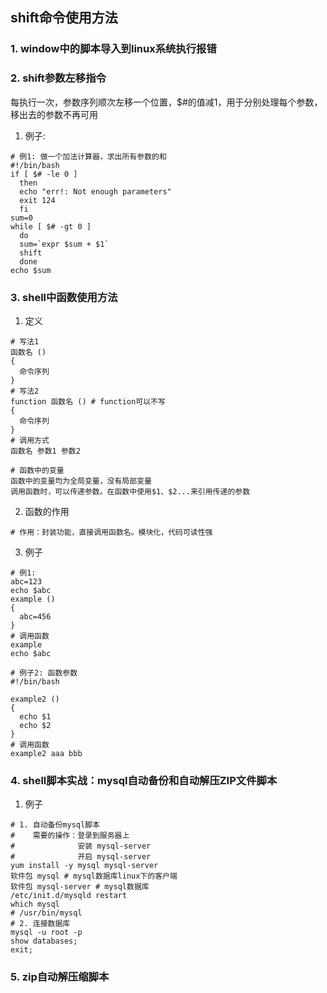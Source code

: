 ## shift命令使用方法

### 1. window中的脚本导入到linux系统执行报错


### 2. shift参数左移指令
每执行一次，参数序列顺次左移一个位置，$#的值减1，用于分别处理每个参数，移出去的参数不再可用
1. 例子:
```shell
# 例1: 做一个加法计算器，求出所有参数的和
#!/bin/bash
if [ $# -le 0 ]
  then
  echo "err!: Not enough parameters"
  exit 124
  fi
sum=0
while [ $# -gt 0 ]
  do
  sum=`expr $sum + $1`
  shift
  done
echo $sum
```

### 3. shell中函数使用方法
1. 定义
```shell
# 写法1
函数名 ()
{
  命令序列
}
# 写法2
function 函数名 () # function可以不写
{
  命令序列
}
# 调用方式
函数名 参数1 参数2

# 函数中的变量
函数中的变量均为全局变量，没有局部变量
调用函数时，可以传递参数。在函数中使用$1、$2...来引用传递的参数
```
2. 函数的作用
```shell
# 作用：封装功能，直接调用函数名。模块化，代码可读性强

```
3. 例子
```shell
# 例1:
abc=123
echo $abc
example ()
{
  abc=456
}
# 调用函数
example
echo $abc

# 例子2: 函数参数
#!/bin/bash

example2 ()
{
  echo $1
  echo $2
}
# 调用函数
example2 aaa bbb
```

### 4. shell脚本实战：mysql自动备份和自动解压ZIP文件脚本
1. 例子
```shell
# 1. 自动备份mysql脚本
#    需要的操作：登录到服务器上
#              安装 mysql-server
#              开启 mysql-server
yum install -y mysql mysql-server
软件包 mysql # mysql数据库linux下的客户端
软件包 mysql-server # mysql数据库
/etc/init.d/mysqld restart
which mysql
# /usr/bin/mysql
# 2. 连接数据库
mysql -u root -p 
show databases;
exit;
```

### 5. zip自动解压缩脚本


